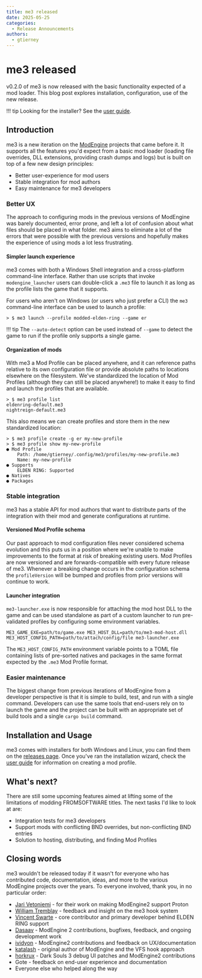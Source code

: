 ```yaml
---
title: me3 released
date: 2025-05-25
categories:
  - Release Announcements
authors:
  - gtierney
---
```


# me3 released

v0.2.0 of me3 is now released with the basic functionality expected of a mod loader.
This blog post explores installation, configuration, use of the new release.

!!! tip
    Looking for the installer? See the [user guide](../../user-guide/installation.md).
<!-- more -->

## Introduction

me3 is a new iteration on the [ModEngine](https://github.com/soulsmods/ModEngine2) projects that came before it.
It supports all the features you'd expect from a basic mod loader (loading file overrides, DLL extensions, providing crash dumps and logs) but is built on top of a few new design principles:

- Better user-experience for mod users
- Stable integration for mod authors
- Easy maintenance for me3 developers

### Better UX

The approach to configuring mods in the previous versions of ModEngine was barely documented, error prone, and left a lot of confusion about what files should be placed in what folder.
me3 aims to eliminate a lot of the errors that were possible with the previous versions and hopefully makes the experience of using mods a lot less frustrating.

#### Simpler launch experience

me3 comes with both a Windows Shell integration and a cross-platform command-line interface.
Rather than use scripts that invoke `modengine_launcher` users can double-click a `.me3` file to launch it as long as the profile lists the game that it supports.

For users who aren't on Windows (or users who just prefer a CLI) the `me3` command-line interface can be used to launch a profile:

``` shell
> $ me3 launch --profile modded-elden-ring --game er
```

!!! tip
    The `--auto-detect` option can be used instead of `--game` to detect the game to run if the profile only supports a single game.

#### Organization of mods

With me3 a Mod Profile can be placed anywhere, and it can reference paths relative to its own configuration file or provide absolute paths to locations elsewhere on the filesystem.
We've standardized the location of Mod Profiles (although they can still be placed anywhere!) to make it easy to find and launch the profiles that are available.

```shell
> $ me3 profile list
eldenring-default.me3
nightreign-default.me3
```

This also means we can create profiles and store them in the new standardized location:

```shell
> $ me3 profile create -g er my-new-profile
> $ me3 profile show my-new-profile
● Mod Profile
    Path: /home/gtierney/.config/me3/profiles/my-new-profile.me3
    Name: my-new-profile
● Supports
    ELDEN RING: Supported
● Natives
● Packages
```

### Stable integration

me3 has a stable API for mod authors that want to distribute parts of the integration with their mod and generate configurations at runtime.

#### Versioned Mod Profile schema

Our past approach to mod configuration files never considered schema evolution and this puts us in a position where we're unable to make improvements to the format
at risk of breaking existing users.
Mod Profiles are now versioned and are forwards-compatible with every future release of me3.
Whenever a breaking change occurs in the configuration schema the `profileVersion` will be bumped and profiles from prior versions will continue to work.

#### Launcher integration

`me3-launcher.exe` is now responsible for attaching the mod host DLL to the game and can be used standalone as part of a custom launcher to run pre-validated profiles by configuring some environment variables.

```shell
ME3_GAME_EXE=path/to/game.exe ME3_HOST_DLL=path/to/me3-mod-host.dll ME3_HOST_CONFIG_PATH=path/to/attach/config/file me3-launcher.exe
```

The `ME3_HOST_CONFIG_PATH` environment variable points to a TOML file containing lists of pre-sorted natives and packages in the same format expected by the `.me3` Mod Profile format.

### Easier maintenance

The biggest change from previous iterations of ModEngine from a developer perspective is that it is simple to build, test, and run with a single command.
Developers can use the same tools that end-users rely on to launch the game and the project can be built with an appropriate set of build tools and a single `cargo build` command.

## Installation and Usage

me3 comes with installers for both Windows and Linux, you can find them on the [releases page](https://github.com/garyttierney/me3/releases/latest/).
Once you've ran the installation wizard, check the [user guide](../../user-guide/creating-mod-profiles.md) for information on creating a mod profile.

## What's next?

There are still some upcoming features aimed at lifting some of the limitations of modding FROMSOFTWARE titles.
The next tasks I'd like to look at are:

- Integration tests for me3 developers
- Support mods with conflicting BND overrides, but non-conflicting BND entries
- Solution to hosting, distributing, and finding Mod Profiles

## Closing words

me3 wouldn't be released today if it wasn't for everyone who has contributed code, documentation, ideas, and more to the various ModEngine projects over the years.
To everyone involved, thank you, in no particular order:

- [Jari Vetoniemi](https://github.com/Cloudef) - for their work on making ModEngine2 support Proton
- [William Tremblay](https://github.com/tremwil) - feedback and insight on the me3 hook system
- [Vincent Swarte](https://github.com/vswarte) - core contributor and primary developer behind ELDEN RING support
- [Dasaav](https://github.com/dasaav-dsv) - ModEngine 2 contributions, bugfixes, feedback, and ongoing development work
- [ividyon](https://github.com/ividyon) - ModEngine2 contributions and feedback on UX/documentation
- [katalash](https://github.com/katalash) - original author of ModEngine and the VFS hook approach
- [horkrux](https://github.com/horkrux) - Dark Souls 3 debug UI patches and ModEngine2 contributions
- Gote - feedback on end-user experience and documentation
- Everyone else who helped along the way